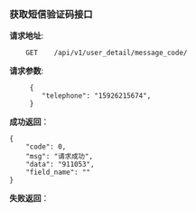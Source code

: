 ### 获取短信验证码接口

**请求地址**:
```
    GET    /api/v1/user_detail/message_code/
```

**请求参数**:
```
     {
        "telephone": "15926215674",        
     }
```

**成功返回**：
```
{
    "code": 0,
    "msg": "请求成功",
    "data": "911053",
    "field_name": ""
}
```

**失败返回**：
```

```